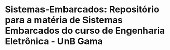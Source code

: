 # Sistemas-Embarcados: Repositório para a matéria de Sistemas Embarcados do curso de Engenharia Eletrônica - UnB Gama

